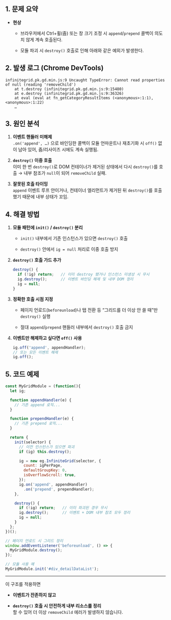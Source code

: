 

## 1. 문제 요약

- **현상**
    
    - 브라우저에서 Ctrl+휠(줌) 또는 창 크기 조정 시 `append`/`prepend` 콜백이 의도치 않게 계속 호출된다.
        
    - 모듈 파괴 시 `destroy()` 호출로 인해 아래와 같은 예외가 발생한다.
        

## 2. 발생 로그 (Chrome DevTools)

```
infinitegrid.pk.gd.min.js:9 Uncaught TypeError: Cannot read properties of null (reading 'removeChild')
    at t.destroy (infinitegrid.pk.gd.min.js:9:15480)
    at e.destroy (infinitegrid.pk.gd.min.js:9:36326)
    at eval (eval at fn_getCategoryResultItems (<anonymous>:1:1), <anonymous>:1:22)
    …  
```

## 3. 원인 분석

1. **이벤트 핸들러 미해제**  
    `.on('append', …)` 으로 바인딩한 콜백이 모듈 언마운트나 재초기화 시 `off()` 없이 남아 있어, 줌/리사이즈 시에도 계속 실행됨.
    
2. **`destroy()` 이중 호출**  
    이미 한 번 `destroy()`로 DOM 컨테이너가 제거된 상태에서 다시 `destroy()`를 호출 → 내부 참조가 `null`이 되어 `removeChild` 실패.
    
3. **잘못된 호출 타이밍**  
    `append` 이벤트 루프 안이거나, 컨테이너 엘리먼트가 제거된 뒤 `destroy()`를 호출했기 때문에 내부 상태가 꼬임.
    

## 4. 해결 방법

1. **모듈 패턴에 `init()` / `destroy()` 분리**
    
    - `init()` 내부에서 기존 인스턴스가 있으면 `destroy()` 호출
        
    - `destroy()` 안에서 `ig = null` 처리로 이중 호출 방지
        
2. **`destroy()` 호출 가드 추가**
    
    ```js
    destroy() {
      if (!ig) return;   // 이미 destroy 됐거나 인스턴스 미생성 시 무시
      ig.destroy();      // 이벤트 바인딩 해제 및 내부 DOM 정리
      ig = null;
    }
    ```
    
3. **정확한 호출 시점 지정**
    
    - 페이지 언로드(`beforeunload`)나 탭 전환 등 “그리드를 더 이상 안 쓸 때”만 `destroy()` 실행
        
    - 절대 `append`/`prepend` 핸들러 내부에서 `destroy()` 호출 금지
        
4. **이벤트만 해제하고 싶다면 `off()` 사용**
    
    ```js
    ig.off('append', appendHandler);
    // 또는 모든 이벤트 해제
    ig.off();
    ```
    

## 5. 코드 예제

```js
const MyGridModule = (function(){
  let ig;

  function appendHandler(e) {
    // 기존 append 로직...
  }

  function prependHandler(e) {
    // 기존 prepend 로직...
  }

  return {
    init(selector) {
      // 이전 인스턴스가 있으면 파괴
      if (ig) this.destroy();

      ig = new eg.InfiniteGrid(selector, {
        count: igPerPage,
        defaultGroupKey: 0,
        isOverflowScroll: true,
      });
      ig.on('append', appendHandler)
        .on('prepend', prependHandler);
    },

    destroy() {
      if (!ig) return;   // 이미 파괴된 경우 무시
      ig.destroy();      // 이벤트 + DOM 내부 참조 모두 정리
      ig = null;
    }
  };
})();

// 페이지 언로드 시 그리드 정리
window.addEventListener('beforeunload', () => {
  MyGridModule.destroy();
});

// 모듈 사용 예
MyGridModule.init('#div_detailDataList');
```

---

이 구조를 적용하면

- **이벤트가 잔존하지 않고**
    
- **`destroy()` 호출 시 안전하게 내부 리소스를 정리**  
    할 수 있어 더 이상 `removeChild` 에러가 발생하지 않습니다.